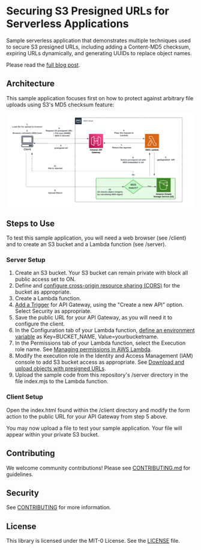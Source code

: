 # Securing S3 Presigned URLs for Serverless Applications
Sample serverless application that demonstrates multiple techniques used to secure S3 presigned URLs, including adding a Content-MD5 checksum, expiring URLs dynamically, and generating UUIDs to replace object names.

Please read the [full blog post](https://aws-future-compute-blog-post-url.com).

## Architecture

This sample application focuses first on how to protect against arbitrary file uploads using S3's MD5 checksum feature:

![Architecture](architecture-diagram.png)

## Steps to Use

To test this sample application, you will need a web browser (see /client) and to create an S3 bucket and a Lambda function (see /server).

### Server Setup
1. Create an S3 bucket.  Your S3 bucket can remain private with block all public access set to ON.
2. Define and [configure cross-origin resource sharing (CORS)](https://docs.aws.amazon.com/AmazonS3/latest/userguide/enabling-cors-examples.html?icmpid=docs_amazons3_console) for the bucket as appropriate.
3. Create a Lambda function.
4. [Add a Trigger](https://docs.aws.amazon.com/lambda/latest/dg/lambda-services.html) for API Gateway, using the "Create a new API" option.  Select Security as appropriate.
5. Save the public URL for your API Gateway, as you will need it to configure the client.
6. In the Configuration tab of your Lambda function, [define an environment variable](https://docs.aws.amazon.com/lambda/latest/dg/configuration-envvars.html) as Key=BUCKET_NAME, Value=yourbucketname.
7. In the Permissions tab of your Lambda function, select the Execution role name.  See [Managing permissions in AWS Lambda](https://docs.aws.amazon.com/lambda/latest/dg/lambda-permissions.html).
8. Modify the execution role in the Identity and Access Management (IAM) console to add S3 bucket access as appropriate. See [Download and upload objects with presigned URLs](https://docs.aws.amazon.com/AmazonS3/latest/userguide/using-presigned-url.html).
9. Upload the sample code from this repository's /server directory in the file index.mjs to the Lambda function.

### Client Setup

Open the index.html found within the /client directory and modify the form action to the public URL for your API Gateway from step 5 above.

You may now upload a file to test your sample application.  Your file will appear within your private S3 bucket.

## Contributing

We welcome community contributions! Please see [CONTRIBUTING.md](CONTRIBUTING.md) for guidelines.

## Security

See [CONTRIBUTING](CONTRIBUTING.md#security-issue-notifications) for more information.

## License

This library is licensed under the MIT-0 License. See the [LICENSE](LICENSE) file.